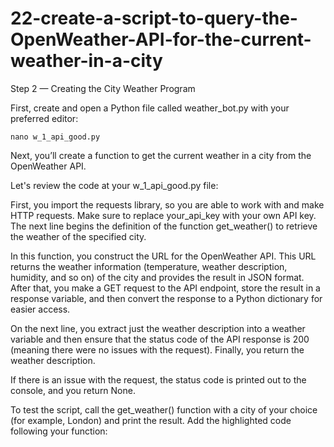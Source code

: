 # 22-create-a-script-to-query-the-OpenWeather-API-for-the-current-weather-in-a-city

Step 2 — Creating the City Weather Program

First, create and open a Python file called weather_bot.py with your preferred editor:

    nano w_1_api_good.py

Next, you’ll create a function to get the current weather in a city from the OpenWeather API. 

Let's review the code at your w_1_api_good.py file:

First, you import the requests library, so you are able to work with and make HTTP requests. Make sure to replace your_api_key with your own API key. The next line begins the definition of the function get_weather() to retrieve the weather of the specified city.

In this function, you construct the URL for the OpenWeather API. This URL returns the weather information (temperature, weather description, humidity, and so on) of the city and provides the result in JSON format. After that, you make a GET request to the API endpoint, store the result in a response variable, and then convert the response to a Python dictionary for easier access.

On the next line, you extract just the weather description into a weather variable and then ensure that the status code of the API response is 200 (meaning there were no issues with the request). Finally, you return the weather description.

If there is an issue with the request, the status code is printed out to the console, and you return None.

To test the script, call the get_weather() function with a city of your choice (for example, London) and print the result. Add the highlighted code following your function:


